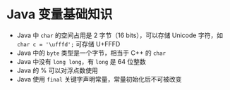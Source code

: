 
Java 变量基础知识
===========


* Java 中 `char` 的空间占用是 2 字节（16 bits），可以存储 Unicode 字符，如 `char c = '\ufffd';` 可存储 U\+FFFD
* Java 中的 `byte` 类型是一个字节，相当于 C\+\+ 的 `char`
* Java 中没有 `long long`，有 `long` 是 64 位整数
* Java 的 % 可以对浮点数使用
* Java 使用 `final` 关键字声明常量，常量初始化后不可被改变


